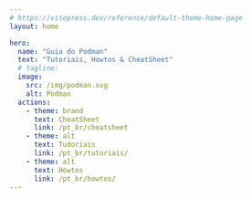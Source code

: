 ```yaml
---
# https://vitepress.dev/reference/default-theme-home-page
layout: home

hero:
  name: "Guia do Podman"
  text: "Tutoriais, Howtos & CheatSheet"
  # tagline: 
  image:
    src: /img/podman.svg
    alt: Podman
  actions:
    - theme: brand
      text: CheatSheet
      link: /pt_br/cheatsheet
    - theme: alt
      text: Tudoriais
      link: /pt_br/tutoriais/
    - theme: alt
      text: Howtos
      link: /pt_br/howtos/
---
```

